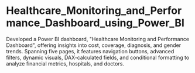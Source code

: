 # Healthcare_Monitoring_and_Performance_Dashboard_using_Power_BI
 Developed a Power BI dashboard, "Healthcare Monitoring and Performance Dashboard", offering insights into cost, coverage, diagnosis, and gender trends. Spanning five pages, it features navigation buttons, advanced filters, dynamic visuals, DAX-calculated fields, and conditional formatting to analyze financial metrics, hospitals, and doctors.
